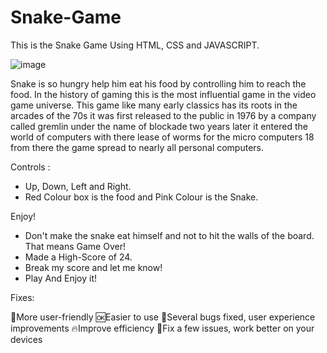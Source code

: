 # Snake-Game

This is the Snake Game Using HTML, CSS and JAVASCRIPT.

![image](https://user-images.githubusercontent.com/82868832/120603548-ca535080-c469-11eb-9c04-55d37b6e74f6.png)

Snake is so hungry help him eat his food by controlling him to reach the food.
In the history of gaming this is the most influential game in the video game universe.
This game like many early classics has its roots in the arcades of the 70s it was first released to the public in 1976 by a company called gremlin under the name of blockade two years later it entered the world of computers with there lease of worms for the micro computers 18 from there the game spread to nearly all personal computers.

Controls :

* Up, Down, Left and Right.
* Red Colour box is the food and Pink Colour is the Snake. 

Enjoy!

* Don't make the snake eat himself and not to hit the walls of the board. That means Game Over!
* Made a High-Score of 24.
* Break my score and let me know!
* Play And Enjoy it!

Fixes:

🎊More user-friendly
🆗Easier to use
🚀Several bugs fixed, user experience improvements
🔥Improve efficiency
🌈Fix a few issues, work better on your devices
